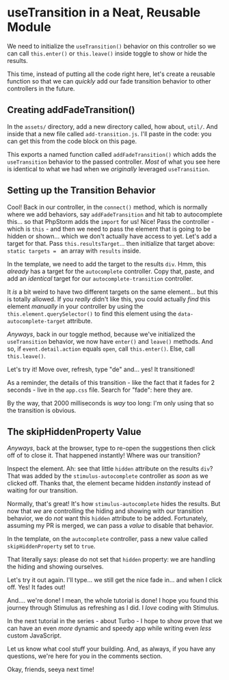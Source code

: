 # useTransition in a Neat, Reusable Module

We need to initialize the `useTransition()` behavior on this controller so we can
call `this.enter()` or `this.leave()` inside toggle to show or hide the results.

This time, instead of putting all the code right here, let's create a reusable
function so that we can *quickly* add our fade transition behavior to other
controllers in the future.

## Creating addFadeTransition()

In the `assets/` directory, add a new directory called, how about, `util/`. And
inside that a new file called `add-transition.js`. I'll paste in the code: you can
get this from the code block on this page.

This exports a named function called `addFadeTransition()` which adds the
`useTransition` behavior to the passed controller. *Most* of what you see here is
identical to what we had when we *originally* leveraged `useTransition`.

## Setting up the Transition Behavior

Cool! Back in our controller, in the `connect()` method, which is normally where
we add behaviors, say `addFadeTransition` and hit tab to autocomplete this... so
that PhpStorm adds the `import` for us! Nice! Pass the controller - which is
`this` - and then we need to pass the element that is going to be hidden or shown...
which we don't actually have access to yet. Let's add a target for that. Pass
`this.resultsTarget`... then initialize that target above: `static targets = `
an array with `results` inside.

In the template, we need to add the target to the results `div`. Hmm, this *already*
has a target for the `autocomplete` controller. Copy that, paste, and add an
*identical* target for our `autocomplete-transition` controller.

It *is* a bit weird to have two different targets on the same element... but this
is totally allowed. If you *really* didn't like this, you could actually *find* this
element *manually* in your controller by using the `this.element.querySelector()`
to find this element using the `data-autocomplete-target` attribute.

*Anyways*, back in our toggle method, because we've initialized the `useTransition`
behavior, we now have `enter()` and `leave()` methods. And so, if
`event.detail.action` equals `open`, call `this.enter()`. Else, call `this.leave()`.

Let's try it! Move over, refresh, type "de" and... yes! It transitioned!

As a reminder, the details of this transition - like the fact that it fades for
2 seconds - live in the `app.css` file. Search for "fade": here they are.

By the way, that 2000 milliseconds is *way* too long: I'm only using that so the transition is obvious.

## The skipHiddenProperty Value

*Anyways*, back at the browser, type to re-open the suggestions then click off of
to close it. That happened instantly! Where was our transition?

Inspect the element. Ah: see that little `hidden` attribute on the results `div`?
That was added by the `stimulus-autocomplete` controller as *soon* as we clicked
off. Thanks that, the element became hidden *instantly* instead of waiting
for our transition.

Normally, that's great! It's how `stimulus-autocomplete` hides the results. But now
that *we* are controlling the hiding and showing with our transition behavior, we do
*not* want this `hidden` attribute to be added. Fortunately, assuming my PR is
merged, we can pass a *value* to disable that behavior.

In the template, on the `autocomplete` controller, pass a new value called
`skipHiddenProperty` set to `true`.

That literally says: please do not set that `hidden` property: we are handling the
hiding and showing ourselves.

Let's try it out again. I'll type... we still get the nice fade in... and when I
click off. Yes! It fades out!

And.... we're done! I mean, the whole tutorial is done! I hope you found this journey
through Stimulus as refreshing as I did. I *love* coding with Stimulus.

In the next tutorial in the series - about Turbo - I hope to show prove that we can
have an even *more* dynamic and speedy app while writing even *less* custom
JavaScript.

Let us know what cool stuff your building. And, as always, if you have any
questions, we're here for you in the comments section.

Okay, friends, seeya next time!
